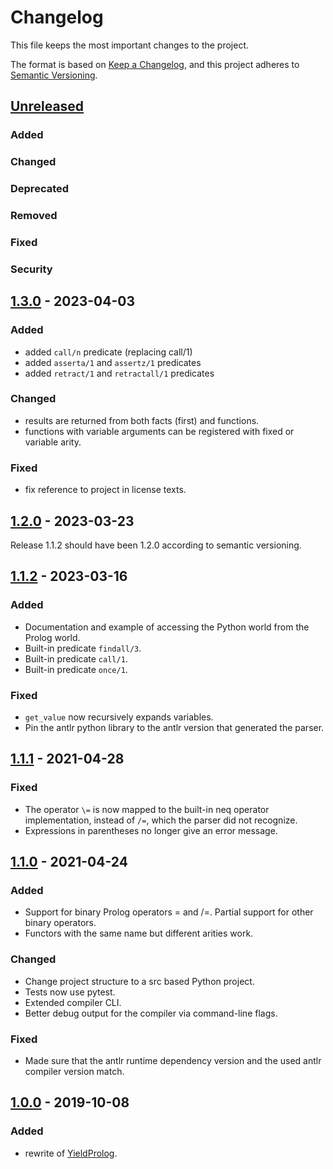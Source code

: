 # Changelog

This file keeps the most important changes to the project.

The format is based on [Keep a Changelog](https://keepachangelog.com/en/1.0.0/),
and this project adheres to [Semantic Versioning](https://semver.org/spec/v2.0.0.html).

## [Unreleased]

### Added
### Changed
### Deprecated
### Removed
### Fixed
### Security

## [1.3.0] - 2023-04-03

### Added

- added `call/n` predicate (replacing call/1)
- added `asserta/1` and `assertz/1` predicates
- added `retract/1` and `retractall/1` predicates

### Changed

- results are returned from both facts (first) and functions.
- functions with variable arguments can be registered with fixed or variable arity.

### Fixed

- fix reference to project in license texts.


## [1.2.0] - 2023-03-23

Release 1.1.2 should have been 1.2.0 according to semantic versioning.

## [1.1.2] - 2023-03-16

### Added

- Documentation and example of accessing the Python world from the Prolog world.
- Built-in predicate `findall/3`.
- Built-in predicate `call/1`.
- Built-in predicate `once/1`.

### Fixed

- `get_value` now recursively expands variables.
- Pin the antlr python library to the antlr version that generated the parser.

## [1.1.1] - 2021-04-28

### Fixed

- The operator `\=` is now mapped to the built-in neq operator implementation, instead of `/=`, which the parser did not recognize.
- Expressions in parentheses no longer give an error message.


## [1.1.0] - 2021-04-24

### Added

- Support for binary Prolog operators = and /=. Partial support for other binary operators.
- Functors with the same name but different arities work.

### Changed

- Change project structure to a src based Python project.
- Tests now use pytest.
- Extended compiler CLI.
- Better debug output for the compiler via command-line flags.

### Fixed

- Made sure that the antlr runtime dependency version and the used antlr compiler version match.

## [1.0.0] - 2019-10-08

### Added

- rewrite of [YieldProlog](http://yieldprolog.sourceforge.net/).

[Unreleased]: https://github.com/timhemel/yldprolog/compare/1.3.0...HEAD
[1.3.0]: https://github.com/timhemel/yldprolog/compare/1.2.0...1.3.0
[1.2.0]: https://github.com/timhemel/yldprolog/compare/1.1.2...1.2.0
[1.1.2]: https://github.com/timhemel/yldprolog/compare/1.1.1...1.1.2
[1.1.1]: https://github.com/timhemel/yldprolog/compare/1.1.0...1.1.1
[1.1.0]: https://github.com/timhemel/yldprolog/compare/1.0.0...1.1.0
[1.0.0]: https://github.com/timhemel/yldprolog/releases/tag/1.0.0
